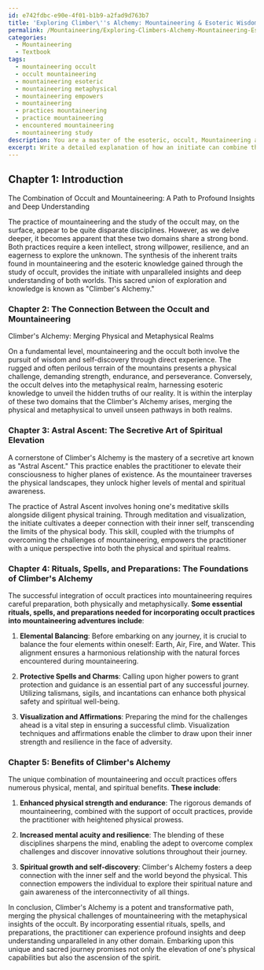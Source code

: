 ```yaml
---
id: e742fdbc-e90e-4f01-b1b9-a2fad9d763b7
title: 'Exploring Climber\''s Alchemy: Mountaineering & Esoteric Wisdom'
permalink: /Mountaineering/Exploring-Climbers-Alchemy-Mountaineering-Esoteric-Wisdom/
categories:
  - Mountaineering
  - Textbook
tags:
  - mountaineering occult
  - occult mountaineering
  - mountaineering esoteric
  - mountaineering metaphysical
  - mountaineering empowers
  - mountaineering
  - practices mountaineering
  - practice mountaineering
  - encountered mountaineering
  - mountaineering study
description: You are a master of the esoteric, occult, Mountaineering and education, you have written many textbooks on the subject in ways that provide students with rich and deep understanding of the subject. You are being asked to write textbook-like sections on a topic and you do it with full context, explainability, and reliability in accuracy to the true facts of the topic at hand, in a textbook style that a student would easily be able to learn from, in a rich, engaging, and contextual way. Always include relevant context (such as formulas and history), related concepts, and in a way that someone can gain deep insights from.
excerpt: Write a detailed explanation of how an initiate can combine the knowledge of the occult and the practice of mountaineering to gain profound insights and deep understanding. Discuss the connection between the two domains, the concept of "Climber's Alchemy," and the secretive art of "Astral Ascent." Explain the essential rituals, spells, and preparations needed for incorporating occult practices into mountaineering adventures. Highlight the physical, mental, and spiritual benefits that can be achieved through this unique and sacred combination.
---
```

## Chapter 1: Introduction

The Combination of Occult and Mountaineering: A Path to Profound Insights and Deep Understanding

The practice of mountaineering and the study of the occult may, on the surface, appear to be quite disparate disciplines. However, as we delve deeper, it becomes apparent that these two domains share a strong bond. Both practices require a keen intellect, strong willpower, resilience, and an eagerness to explore the unknown. The synthesis of the inherent traits found in mountaineering and the esoteric knowledge gained through the study of occult, provides the initiate with unparalleled insights and deep understanding of both worlds. This sacred union of exploration and knowledge is known as "Climber's Alchemy."

### Chapter 2: The Connection Between the Occult and Mountaineering

Climber's Alchemy: Merging Physical and Metaphysical Realms

On a fundamental level, mountaineering and the occult both involve the pursuit of wisdom and self-discovery through direct experience. The rugged and often perilous terrain of the mountains presents a physical challenge, demanding strength, endurance, and perseverance. Conversely, the occult delves into the metaphysical realm, harnessing esoteric knowledge to unveil the hidden truths of our reality. It is within the interplay of these two domains that the Climber's Alchemy arises, merging the physical and metaphysical to unveil unseen pathways in both realms.

### Chapter 3: Astral Ascent: The Secretive Art of Spiritual Elevation

A cornerstone of Climber's Alchemy is the mastery of a secretive art known as "Astral Ascent." This practice enables the practitioner to elevate their consciousness to higher planes of existence. As the mountaineer traverses the physical landscapes, they unlock higher levels of mental and spiritual awareness.

The practice of Astral Ascent involves honing one's meditative skills alongside diligent physical training. Through meditation and visualization, the initiate cultivates a deeper connection with their inner self, transcending the limits of the physical body. This skill, coupled with the triumphs of overcoming the challenges of mountaineering, empowers the practitioner with a unique perspective into both the physical and spiritual realms.

### Chapter 4: Rituals, Spells, and Preparations: The Foundations of Climber's Alchemy

The successful integration of occult practices into mountaineering requires careful preparation, both physically and metaphysically. **Some essential rituals, spells, and preparations needed for incorporating occult practices into mountaineering adventures include**:

1. ****Elemental Balancing****: Before embarking on any journey, it is crucial to balance the four elements within oneself: Earth, Air, Fire, and Water. This alignment ensures a harmonious relationship with the natural forces encountered during mountaineering.

2. ****Protective Spells and Charms****: Calling upon higher powers to grant protection and guidance is an essential part of any successful journey. Utilizing talismans, sigils, and incantations can enhance both physical safety and spiritual well-being.

3. ****Visualization and Affirmations****: Preparing the mind for the challenges ahead is a vital step in ensuring a successful climb. Visualization techniques and affirmations enable the climber to draw upon their inner strength and resilience in the face of adversity.

### Chapter 5: Benefits of Climber's Alchemy

The unique combination of mountaineering and occult practices offers numerous physical, mental, and spiritual benefits. **These include**:

1. ****Enhanced physical strength and endurance****: The rigorous demands of mountaineering, combined with the support of occult practices, provide the practitioner with heightened physical prowess.

2. ****Increased mental acuity and resilience****: The blending of these disciplines sharpens the mind, enabling the adept to overcome complex challenges and discover innovative solutions throughout their journey.

3. ****Spiritual growth and self-discovery****: Climber's Alchemy fosters a deep connection with the inner self and the world beyond the physical. This connection empowers the individual to explore their spiritual nature and gain awareness of the interconnectivity of all things.

In conclusion, Climber's Alchemy is a potent and transformative path, merging the physical challenges of mountaineering with the metaphysical insights of the occult. By incorporating essential rituals, spells, and preparations, the practitioner can experience profound insights and deep understanding unparalleled in any other domain. Embarking upon this unique and sacred journey promises not only the elevation of one's physical capabilities but also the ascension of the spirit.
